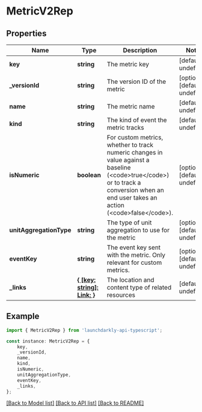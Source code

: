 # MetricV2Rep


## Properties

Name | Type | Description | Notes
------------ | ------------- | ------------- | -------------
**key** | **string** | The metric key | [default to undefined]
**_versionId** | **string** | The version ID of the metric | [optional] [default to undefined]
**name** | **string** | The metric name | [default to undefined]
**kind** | **string** | The kind of event the metric tracks | [default to undefined]
**isNumeric** | **boolean** | For custom metrics, whether to track numeric changes in value against a baseline (&lt;code&gt;true&lt;/code&gt;) or to track a conversion when an end user takes an action (&lt;code&gt;false&lt;/code&gt;). | [optional] [default to undefined]
**unitAggregationType** | **string** | The type of unit aggregation to use for the metric | [optional] [default to undefined]
**eventKey** | **string** | The event key sent with the metric. Only relevant for custom metrics. | [optional] [default to undefined]
**_links** | [**{ [key: string]: Link; }**](Link.md) | The location and content type of related resources | [default to undefined]

## Example

```typescript
import { MetricV2Rep } from 'launchdarkly-api-typescript';

const instance: MetricV2Rep = {
    key,
    _versionId,
    name,
    kind,
    isNumeric,
    unitAggregationType,
    eventKey,
    _links,
};
```

[[Back to Model list]](../README.md#documentation-for-models) [[Back to API list]](../README.md#documentation-for-api-endpoints) [[Back to README]](../README.md)
